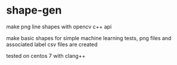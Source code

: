 # shape-gen
make png line shapes with opencv c++ api


make basic shapes for simple machine learning tests, png files and associated label csv files are created

tested on centos 7 with clang++
